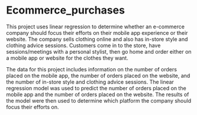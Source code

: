 # Ecommerce_purchases

This project uses linear regression to determine whether an e-commerce company should focus their efforts on their mobile app experience or their website. The company sells clothing online and also has in-store style and clothing advice sessions. Customers come in to the store, have sessions/meetings with a personal stylist, then go home and order either on a mobile app or website for the clothes they want.

The data for this project includes information on the number of orders placed on the mobile app, the number of orders placed on the website, and the number of in-store style and clothing advice sessions. The linear regression model was used to predict the number of orders placed on the mobile app and the number of orders placed on the website. The results of the model were then used to determine which platform the company should focus their efforts on.
